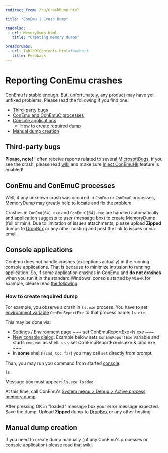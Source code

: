 ```yaml
---
redirect_from: /ru/CrashDump.html

title: "ConEmu | Crash Dump"

readalso:
 - url: MemoryDump.html
   title: "Creating memory dumps"

breadcrumbs:
 - url: TableOfContents.html#feedback
   title: Feedback
---
```


# Reporting ConEmu crashes

ConEmu is stable enough.
But, unfortunately, any product may have yet unfixed problems.
Please read the following if you find one.

* [Third-party bugs](#third-party-bugs)
* [ConEmu and ConEmuC processes](#conemu-processes)
* [Console applications](#console-applications)
  * [How to create required dump](#How_to_create_required_dump)
* [Manual dump creation](#manual-dumps)


<h2 id="third-party-bugs"> Third-party bugs </h2>

**Please, note!** I often receive reports related to several
[MicrosoftBugs](MicrosoftBugs.html).
If you see the crash, please read [wiki](MicrosoftBugs.html)
and make sure [Inject ConEmuHk](ConEmuHk.html) feature is enabled!


<h2 id="conemu-processes"> ConEmu and ConEmuC processes </h2>

Well, if any unknown crash was occured in `ConEmu` or `ConEmuC` processes,
[MemoryDump](MemoryDump.html) may greatly help to locate and fix the problem.

Crashes in `ConEmu[64].exe` and `ConEmuC[64].exe` are handled automatically
and application suggests to user (message box) to create
[MemoryDump](MemoryDump.html) (full or mini).
Due to limitation of issues attachments, please upload **Zipped** dumps to
[DropBox](DropBox.html) or any other hosting and post the link
to issues or via email.


<h2 id="console-applications"> Console applications </h2>

ConEmu does not handle crashes (exceptions actually) in the running console applications.
That is because to minimize intrusion to running application.
So, if some application crashes in ConEmu and **do not crashes** when you run it
in the standard Windows' console started by `Win+R` for example, please read
[the following](#How_to_create_required_dump).


<h3 id="How_to_create_required_dump"> How to create required dump </h3>

For example, you observe a crash in `ls.exe` process.
You have to set [environment variable](ConEmuEnvironment.html#Debug_purposed_variables)
`ConEmuReportExe` to that process name: `ls.exe`.

This may be done via:

* [Settings / Environment page](SettingsEnvironment.html)
        ~~~
        set ConEmuReportExe=ls.exe
        ~~~
* [New console dialog](NewConsole.html). Example below sets `ConEmuReportExe` variable and starts `cmd.exe` as shell.
        ~~~
        set ConEmuReportExe=ls.exe & cmd.exe
        ~~~
* In **some** shells (`cmd`, `tcc`, `far`) you may call `set` directly from prompt.

Than, you may run you command from started [console](VirtualConsole.html):

~~~
ls
~~~

Message box must appears `ls.exe loaded`.

At this time, call ConEmu's
[System menu  > Debug > Active process memory dump](SystemMenu.html).

After pressing OK in "loaded" message box your error message expected.
Save the dump.
Upload **Zipped** dump to [DropBox](DropBox.html) or any other hosting.


<h2 id="manual-dumps"> Manual dump creation </h2>

If you need to create dump manually (of any ConEmu's processes or console application)
please read that [wiki](MemoryDump.html).
